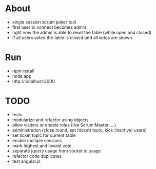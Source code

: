# About
* single session scrum poker tool
* first user to connect becomes admin
* right now the admin is able to reset the table (while open and closed)
* if all users voted the table is closed and all votes are shown

# Run
* npm install
* node app
* http://localhost:3000

# TODO
* tests
* modularize and refactor using objects
* allow visitors or enable roles (like Scrum Master, ...)
* administration (close round, set (ticket) topic, kick (inactive) users)
* set ticket topic for current table
* enable multiple sessions
* mark highest and lowest vote
* separate jquery usage from socket.io usage
* refactor code duplicates
* test angular.js